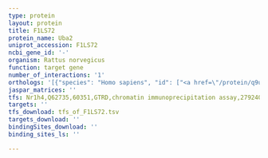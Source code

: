 ```yaml
---
type: protein
layout: protein
title: F1LS72
protein_name: Uba2
uniprot_accession: F1LS72
ncbi_gene_id: '-'
organism: Rattus norvegicus
function: target gene
number_of_interactions: '1'
orthologs: '[{"species": "Homo sapiens", "id": ["<a href=\"/protein/q9ubt2\">Q9UBT2</a>"]}, {"species": "Danio rerio", "id": ["Q7SXG4"]}, {"species": "Mus musculus", "id": ["<a href=\"/protein/q9z1f9\">Q9Z1F9</a>"]}, {"species": "Caenorhabditis elegans", "id": ["<a href=\"/protein/q9nan1\">Q9NAN1</a>"]}, {"species": "Drosophila melanogaster", "id": ["<a href=\"/protein/q7kua4\">Q7KUA4</a>"]}, {"species": "Saccharomyces cerevisiae", "id": ["<a href=\"/protein/p52488\">P52488</a>"]}]'
jaspar_matrices: ''
tfs: Nr1h4,Q62735,60351,GTRD,chromatin immunoprecipitation assay,27924024%5Buid%5D,No
targets: ''
tfs_download: tfs_of_F1LS72.tsv
targets_download: ''
bindingSites_download: ''
binding_sites_ls: ''

---
```


